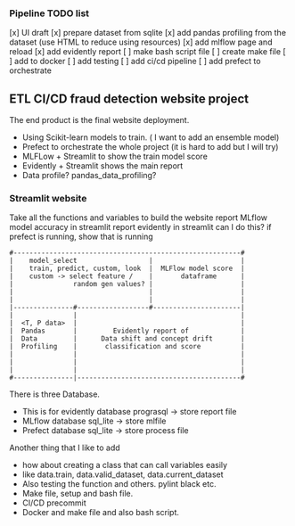 
### Pipeline TODO list
[x] UI draft
[x] prepare dataset from sqlite
[x] add pandas profiling from the dataset (use HTML to reduce using resources)
[x] add mlflow page and reload
[x] add evidently report
[ ] make bash script file
[ ] create make file
[ ] add to docker
[ ] add testing 
[ ] add ci/cd pipeline
[ ] add prefect to orchestrate


## ETL CI/CD fraud detection website project

The end product is the final website deployment.
* Using Scikit-learn models to train. ( I want to add an ensemble model)
* Prefect to orchestrate the whole project (it is hard to add but I will try)
* MLFLow + Streamlit to show the train model score
* Evidently + Streamlit shows the main report 
* Data profile? pandas_data_profiling?


### Streamlit website 

Take all the functions and variables to build the website
report MLflow model accuracy in streamlit 
report evidently in streamlit 
can I do this? if prefect is running, show that is running
    
    
    #---------------------------------------------------------#
    |    model_select                  |                      |
    |    train, predict, custom, look  |  MLFlow model score  |
    |    custom -> select feature /    |       dataframe      |
    |               random gen values? |                      |
    |                                  |                      |
    |                                  |                      |
    |---------------#------------------#----------------------|
    |               |                                         |
    |  <T, P data>  |                                         |
    |  Pandas       |         Evidently report of             |
    |  Data         |      Data shift and concept drift       |
    |  Profiling    |       classification and score          |
    |               |                                         |
    |               |                                         |
    |               |                                         |
    #---------------|-----------------------------------------#



There is three Database.
* This is for evidently database prograsql -> store report file
* MLflow database sql_lite -> store mlfile
* Prefect database sql_lite -> store process file
  
Another thing that I like to add
* how about creating a class that can call variables easily
* like data.train, data.valid_dataset, data.current_dataset
* Also testing the function and others. pylint black etc.
* Make file, setup and bash file. 
* CI/CD precommit 
* Docker and make file and also bash script.

